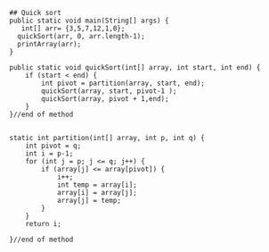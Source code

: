 	## Quick sort
	public static void main(String[] args) {	
       int[] arr= {3,5,7,12,1,0};
      quickSort(arr, 0, arr.length-1);  
      printArray(arr);
    }

	public static void quickSort(int[] array, int start, int end) {
		if (start < end) {
			int pivot = partition(array, start, end);
			quickSort(array, start, pivot-1 );
			quickSort(array, pivot + 1,end);
		}
	}//end of method

	
	static int partition(int[] array, int p, int q) {
		int pivot = q;
		int i = p-1;
		for (int j = p; j <= q; j++) {
			if (array[j] <= array[pivot]) {
				i++;
				int temp = array[i];
				array[i] = array[j];
				array[j] = temp;
			}
		}
		return i;

	}//end of method
